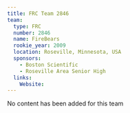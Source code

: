 ```yaml
---
title: FRC Team 2846
team:
  type: FRC
  number: 2846
  name: FireBears
  rookie_year: 2009
  location: Roseville, Minnesota, USA
  sponsors:
    - Boston Scientific
    - Roseville Area Senior High
  links:
    Website: 
---
```

No content has been added for this team